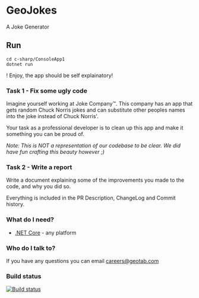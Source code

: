 # GeoJokes

A Joke Generator
## Run

```
cd c-sharp/ConsoleApp1
dotnet run
```

! Enjoy, the app should be self explainatory!

### Task 1 - Fix some ugly code ###

Imagine yourself working at Joke Company™. This company has an app that gets random Chuck Norris jokes and can substitute other peoples names into the joke instead of Chuck Norris'.

Your task as a professional developer is to clean up this app and make it something you can be proud of.

*Note: This is NOT a representation of our codebase to be clear. We did have fun crafting this beauty however ;)*

### Task 2 - Write a report ###

Write a document explaining some of the improvements you made to the code, and why you did so.

Everything is included in the PR Description, ChangeLog and Commit history.

### What do I need? ###

* [.NET Core](https://www.microsoft.com/net/core) - any platform

### Who do I talk to? ###

If you have any questions you can email careers@geotab.com

### Build status ###
[![Build status](https://ci.appveyor.com/api/projects/status/lsvryi8ea0n6b4xo?svg=true)](https://ci.appveyor.com/project/fleetcarma/cs-challenge)

